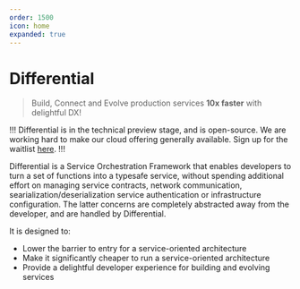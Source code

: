 ```yaml
---
order: 1500
icon: home
expanded: true
---
```


# Differential

> Build, Connect and Evolve production services **10x faster** with delightful DX!

!!!
Differential is in the technical preview stage, and is open-source. We are working hard to make our cloud offering generally available. Sign up for the waitlist [here](https://forms.gle/EJNWEWUCSmwUB2yD8).
!!!

Differential is a Service Orchestration Framework that enables developers to turn a set of functions into a typesafe service, without spending additional effort on managing service contracts, network communication, searialization/deserialization service authentication or infrastructure configuration. The latter concerns are completely abstracted away from the developer, and are handled by Differential.

It is designed to:
- Lower the barrier to entry for a service-oriented architecture
- Make it significantly cheaper to run a service-oriented architecture
- Provide a delightful developer experience for building and evolving services



